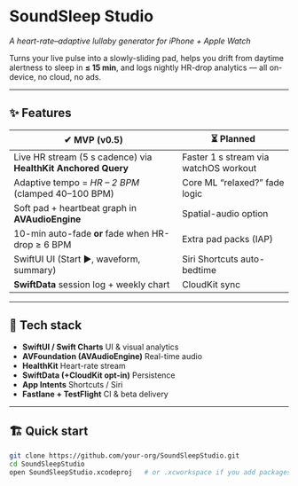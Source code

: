 # SoundSleep Studio  
*A heart-rate–adaptive lullaby generator for iPhone + Apple Watch*

Turns your live pulse into a slowly-sliding pad, helps you drift from daytime alertness to sleep in **≤ 15 min**, and logs nightly HR-drop analytics — all on-device, no cloud, no ads.

---

## ✨ Features

| ✔︎ MVP (v0.5) | ⏳ Planned |
|---------------|-----------|
| Live HR stream (5 s cadence) via **HealthKit Anchored Query** | Faster 1 s stream via watchOS workout |
| Adaptive tempo = *HR – 2 BPM* (clamped 40–100 BPM) | Core ML “relaxed?” fade logic |
| Soft pad + heartbeat graph in **AVAudioEngine** | Spatial-audio option |
| 10-min auto-fade **or** fade when HR-drop ≥ 6 BPM | Extra pad packs (IAP) |
| SwiftUI UI (Start ▶, waveform, summary) | Siri Shortcuts auto-bedtime |
| **SwiftData** session log + weekly chart | CloudKit sync |

---

## 🔧 Tech stack

* **SwiftUI / Swift Charts**         UI & visual analytics  
* **AVFoundation (AVAudioEngine)**  Real-time audio  
* **HealthKit**                      Heart-rate stream  
* **SwiftData (+CloudKit opt-in)**  Persistence  
* **App Intents**                   Shortcuts / Siri  
* **Fastlane + TestFlight**         CI & beta delivery  

---

## 🏗 Quick start

```bash
git clone https://github.com/your-org/SoundSleepStudio.git
cd SoundSleepStudio
open SoundSleepStudio.xcodeproj   # or .xcworkspace if you add packages
